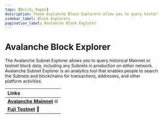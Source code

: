 ```yaml
---
tags: [Build, Dapps]
description: These Avalanche Block Explorers allow you to query historical Mainnet, testnet, and Subnet block data.
sidebar_label: Block Explorers
pagination_label: Avalanche Block Explorer
---
```


# Avalanche Block Explorer

The Avalanche Subnet Explorer allows you to query historical Mainnet or testnet block data, including
any Subnets in production on either network. Avalanche Subnet Explorer is an analytics tool that
enables people to search the Subnets and blockchains for transactions, addresses, and other platform
activities.

| Links                                                     |
| :-------------------------------------------------------- |
| [**Avalanche Mainnet**](https://subnets.avax.network/) 🌐 |
| [**Fuji Testnet**](https://subnets-test.avax.network/) 🧪 |
